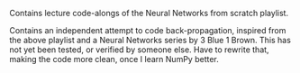 Contains lecture code-alongs of the Neural Networks from scratch playlist.

Contains an independent attempt to code back-propagation, inspired from the above playlist and a Neural Networks series by 3 Blue 1 Brown. This has not yet been tested, or verified by someone else.
Have to rewrite that, making the code more clean, once I learn NumPy better.
